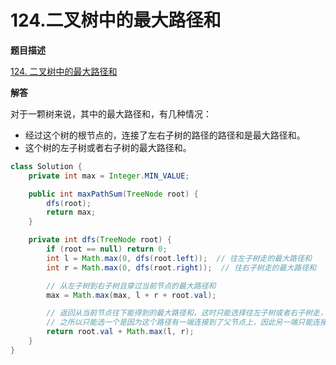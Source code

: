 # 124.二叉树中的最大路径和

**题目描述**

[124. 二叉树中的最大路径和](https://leetcode-cn.com/problems/binary-tree-maximum-path-sum/)

**解答**

对于一颗树来说，其中的最大路径和，有几种情况：

- 经过这个树的根节点的，连接了左右子树的路径的路径和是最大路径和。
- 这个树的左子树或者右子树的最大路径和。

```java
class Solution {
    private int max = Integer.MIN_VALUE;

    public int maxPathSum(TreeNode root) {
        dfs(root);
        return max;
    }

    private int dfs(TreeNode root) {
        if (root == null) return 0;
        int l = Math.max(0, dfs(root.left));  // 往左子树走的最大路径和
        int r = Math.max(0, dfs(root.right));  // 往右子树走的最大路径和

        // 从左子树到右子树且穿过当前节点的最大路径和
        max = Math.max(max, l + r + root.val);

        // 返回从当前节点往下能得到的最大路径和，这时只能选择往左子树或者右子树走，因此选择左右子树路径和较大的那个
        // 之所以只能选一个是因为这个路径有一端连接到了父节点上，因此另一端只能连接一颗子树
        return root.val + Math.max(l, r);
    }
}
```